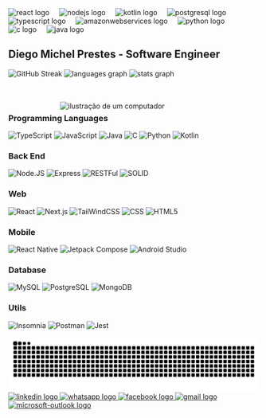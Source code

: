 <div align="left"> 
  <img src="https://cdn.jsdelivr.net/gh/devicons/devicon/icons/react/react-original.svg" height="30" alt="react logo"  />
  <img width="12" />
  <img src="https://cdn.jsdelivr.net/gh/devicons/devicon/icons/nodejs/nodejs-original.svg" height="30" alt="nodejs logo"  />
  <img width="12" />
  <img src="https://cdn.jsdelivr.net/gh/devicons/devicon/icons/kotlin/kotlin-original.svg" height="30" alt="kotlin logo"  />
  <img width="12" />
  <img src="https://cdn.jsdelivr.net/gh/devicons/devicon/icons/postgresql/postgresql-original.svg" height="30" alt="postgresql logo"  />
  <img width="12" />
  <img src="https://cdn.jsdelivr.net/gh/devicons/devicon/icons/typescript/typescript-original.svg" height="30" alt="typescript logo"  />
  <img width="12" />
  <img src="https://skillicons.dev/icons?i=aws" height="30" alt="amazonwebservices logo"  />
  <img width="12" />
  <img src="https://cdn.jsdelivr.net/gh/devicons/devicon/icons/python/python-original.svg" height="30" alt="python logo"  />
  <img width="12" />
  <img src="https://cdn.jsdelivr.net/gh/devicons/devicon/icons/c/c-original.svg" height="30" alt="c logo"  />
  <img width="12" />
  <img src="https://cdn.jsdelivr.net/gh/devicons/devicon/icons/java/java-original.svg" height="30" alt="java logo"  />
  
</div>
<h2 align="left">Diego Michel Prestes - Software Engineer</h2>

<div align="left">
  <img src="https://git-hub-streak-stats.vercel.app?user=Pwn3ed&theme=moltack&card_width=200" heigh="150" alt="GitHub Streak" />
  <img src="https://github-readme-stats.vercel.app/api/top-langs?username=pwn3ed&locale=en&hide_title=false&layout=compact&card_width=320&langs_count=5&theme=moltack&hide_border=false" height="150" alt="languages graph"  />
  <img src="https://github-readme-stats.vercel.app/api?username=pwn3ed&hide_title=true&hide_rank=true&show_icons=true&include_all_commits=true&count_private=true&disable_animations=false&theme=moltack&locale=en&hide_border=false" height="150" alt="stats graph"  />
</div>

<br><br>
<img src="https://raw.githubusercontent.com/MicaelliMedeiros/micaellimedeiros/master/image/computer-illustration.png" alt="ilustração de um computador" min-width="400px" max-width="400px" width="400px" align="right">

<div>

  **<h3>Programming Languages</h3>**
  ![TypeScript](https://img.shields.io/badge/-TypeScript-333333?style=flat&logo=TypeScript)
  ![JavaScript](https://img.shields.io/badge/-JavaScript-333333?style=flat&logo=javascript)
  ![Java](https://img.shields.io/badge/-java-333333?style=flat&logo=openjdk)
  ![C](https://img.shields.io/badge/-C-333333?style=flat&logo=C%2B%2B)
  ![Python](https://img.shields.io/badge/-Python-333333?style=flat&logo=python)
  ![Kotlin](https://img.shields.io/badge/-Kotlin-333333?style=flat&logo=kotlin)

  **<h3>Back End</h3>**
  ![Node.JS](https://img.shields.io/badge/-NodeJS-333333?style=flat&logo=Node.JS)
  ![Express](https://img.shields.io/badge/-Express-333333?style=flat&logo=express)
  ![RESTFul](https://img.shields.io/badge/-RESTFul-333333?style=flat&logo=solid)
  ![SOLID](https://img.shields.io/badge/-SOLID-333333?style=flat&logo=solid)
  
  **<h3>Web</h3>**
  ![React](https://img.shields.io/badge/-React-333333?style=flat&logo=react)
  ![Next.js](https://img.shields.io/badge/-Next.js-333333?style=flat&logo=next.js)
  ![TailWindCSS](https://img.shields.io/badge/-TailWindCSS-333333?style=flat&logo=tailwindcss)
  ![CSS](https://img.shields.io/badge/-CSS-333333?style=flat&logo=CSS3&logoColor=1572B6)
  ![HTML5](https://img.shields.io/badge/-HTML5-333333?style=flat&logo=HTML5)
  
  **<h3>Mobile</h3>**
  ![React Native](https://img.shields.io/badge/-React%20Native-333333?style=flat&logo=react)
  ![Jetpack Compose](https://img.shields.io/badge/-Jetpack%20Compose-333333?style=flat&logo=jetpackcompose)
  ![Android Studio](https://img.shields.io/badge/-Android%20Studio-333333?style=flat&logo=androidstudio)
  
  **<h3>Database</h3>**
  ![MySQL](https://img.shields.io/badge/-MySQL-333333?style=flat&logo=mysql)
  ![PostgreSQL](https://img.shields.io/badge/-PostgreSQL-333333?style=flat&logo=postgresql)
  ![MongoDB](https://img.shields.io/badge/-MongoDB-333333?style=flat&logo=mongodb)
  
  **<h3>Utils</h3>**
  ![Insomnia](https://img.shields.io/badge/-Insomnia-333333?style=flat&logo=insomnia)
  ![Postman](https://img.shields.io/badge/-Postman-333333?style=flat&logo=postman)
  ![Jest](https://img.shields.io/badge/-Jest-333333?style=flat&logo=jest)

</div>

<img src="https://raw.githubusercontent.com/pwn3ed/pwn3ed/output/snake.svg" alt="Snake animation" />


<div align="left">
  <a href="https://www.linkedin.com/in/pwn3ed" target="_blank">
    <img src="https://img.shields.io/static/v1?message=LinkedIn&logo=linkedin&label=&color=0077B5&logoColor=white&labelColor=&style=for-the-badge" height="35" alt="linkedin logo"  />
  </a>
  <a href="https://wa.me/5551997897182?text=Hey,%20send%20me%20a%20message!" target="_blank">
    <img src="https://img.shields.io/static/v1?message=Whatsapp&logo=whatsapp&label=&color=25D366&logoColor=white&labelColor=&style=for-the-badge" height="35" alt="whatsapp logo"  />
  </a>
  <a href="https://fb.com/diego.mp.37" target="_blank">
    <img src="https://img.shields.io/static/v1?message=Facebook&logo=facebook&label=&color=1877F2&logoColor=white&labelColor=&style=for-the-badge" height="35" alt="facebook logo"  />
  </a>
  <a href="mailto:diegoprestes999@gmail.com" target="_blank">
    <img src="https://img.shields.io/static/v1?message=Gmail&logo=gmail&label=&color=D14836&logoColor=white&labelColor=&style=for-the-badge" height="35" alt="gmail logo"  />
  </a>
  <a href="mailto:diegoprestes99@hotmail.com" target="_blank">
    <img src="https://img.shields.io/static/v1?message=Outlook&logo=microsoft-outlook&label=&color=0078D4&logoColor=white&labelColor=&style=for-the-badge" height="35" alt="microsoft-outlook logo"  />
  </a>
</div>

